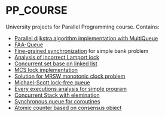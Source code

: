 # PP_COURSE
University projects for Parallel Programming course. Contains:

* [Parallel dijkstra algorithm implementation with MultiQueue](dijkstra-Domonion)
* [FAA-Queue](faa-queue-Domonion)
* [Fine-grained synchronization](fine-grained-bank-Domonion) for simple bank problem
* [Analysis of incorrect Lamport lock](lamport-lock-fail-Domonion)
* [Concurrent set base on linked list](linked-list-set-Domonion)
* [MCS lock implementation](mcs-lock-Domonion)
* [Solution for MRSW monotonic clock problem](monotonic-clock-Domonion)
* [Michael-Scott lock-free queue](msqueue-Domonion)
* [Every executions analysis for simple program](possible-executions-analysis-Domonion)
* [Concurrent Stack with elemination](stack-elimination-Domonion)
* [Synchronous queue for coroutines](synchronous-queue-Domonion)
* [Atomic counter based on consensus object](universal-construction-Domonion)